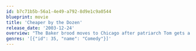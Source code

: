 ```yaml
---
id: b7c71b5b-56a1-4e49-a792-8d9e1c9a0544
blueprint: movie
title: 'Cheaper by the Dozen'
release_date: '2003-12-24'
overview: "The Baker brood moves to Chicago after patriarch Tom gets a job coaching football at Northwestern University, forcing his writer wife, Mary, and the couple's 12 children to make a major adjustment. The transition works well until work demands pull the parents away from home, leaving the kids bored -- and increasingly mischievous."
genres: '[{"id": 35, "name": "Comedy"}]'
---
```

